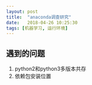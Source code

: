 ```yaml
---
layout: post
title:  "anaconda调查研究"
date:   2018-04-26 10:25:30
tags: [机器学习, 运行环境]
---
```


## 遇到的问题
1. python2和python3多版本共存
2. 依赖包安装位置
